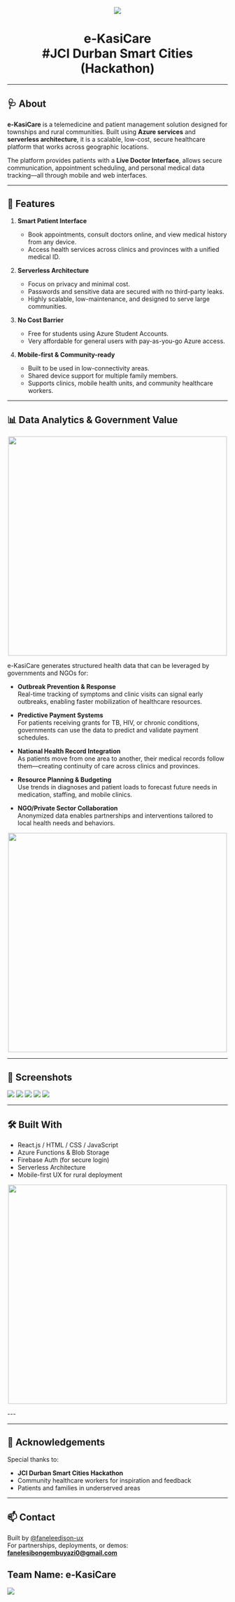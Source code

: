 <p align="center">
  <img src="https://github.com/faneleedison-ux/eKasi-Care/raw/main/logo.png" />
</p>

<h1 align="center">e-KasiCare <br/>#JCI Durban Smart Cities (Hackathon)</h1>


---

## 🩺 About

**e-KasiCare** is a telemedicine and patient management solution designed for townships and rural communities. Built using **Azure services** and **serverless architecture**, it is a scalable, low-cost, secure healthcare platform that works across geographic locations.

The platform provides patients with a **Live Doctor Interface**, allows secure communication, appointment scheduling, and personal medical data tracking—all through mobile and web interfaces.

---

## 🚀 Features

1. **Smart Patient Interface**  
   - Book appointments, consult doctors online, and view medical history from any device.
   - Access health services across clinics and provinces with a unified medical ID.

2. **Serverless Architecture**  
   - Focus on privacy and minimal cost.
   - Passwords and sensitive data are secured with no third-party leaks.
   - Highly scalable, low-maintenance, and designed to serve large communities.

3. **No Cost Barrier**  
   - Free for students using Azure Student Accounts.
   - Very affordable for general users with pay-as-you-go Azure access.

4. **Mobile-first & Community-ready**  
   - Built to be used in low-connectivity areas.
   - Shared device support for multiple family members.
   - Supports clinics, mobile health units, and community healthcare workers.

---

## 📊 Data Analytics & Government Value

<p align="center">
  <img src="https://github.com/faneleedison-ux/eKasi-Care/raw/main/Data.png" width="500" />
</p>

e-KasiCare generates structured health data that can be leveraged by governments and NGOs for:

- **Outbreak Prevention & Response**  
  Real-time tracking of symptoms and clinic visits can signal early outbreaks, enabling faster mobilization of healthcare resources.

- **Predictive Payment Systems**  
  For patients receiving grants for TB, HIV, or chronic conditions, governments can use the data to predict and validate payment schedules.

- **National Health Record Integration**  
  As patients move from one area to another, their medical records follow them—creating continuity of care across clinics and provinces.

- **Resource Planning & Budgeting**  
  Use trends in diagnoses and patient loads to forecast future needs in medication, staffing, and mobile clinics.

- **NGO/Private Sector Collaboration**  
  Anonymized data enables partnerships and interventions tailored to local health needs and behaviors.

<p align="center">
  <img src="https://github.com/faneleedison-ux/eKasi-Care/raw/main/grants.jpeg" width="500" />
</p>

---

## 📁 Screenshots

![](Banner.png)
![](Preview.png)
![](dashboard.jpg)
![](chat.jpg)
![](profile.jpg)

---

## 🛠️ Built With

- React.js / HTML / CSS / JavaScript
- Azure Functions & Blob Storage
- Firebase Auth (for secure login)
- Serverless Architecture
- Mobile-first UX for rural deployment


<p align="center">
  <img src="https://github.com/faneleedison-ux/eKasi-Care/raw/main/TechStack.png" width="500" />
</p>
---


---

## 🙌 Acknowledgements

Special thanks to:

- **JCI Durban Smart Cities Hackathon**  
- Community healthcare workers for inspiration and feedback  
- Patients and families in underserved areas

---

## 📫 Contact

Built by [@faneleedison-ux](https://github.com/faneleedison-ux)  
For partnerships, deployments, or demos: **fanelesibongembuyazi0@gmail.com**

	
## Team Name: e-KasiCare
![](Team.png)
